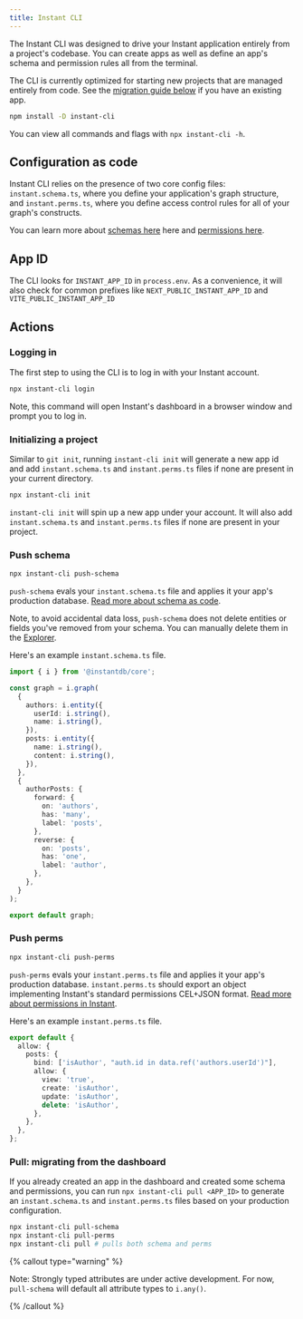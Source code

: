 ```yaml
---
title: Instant CLI
---
```


The Instant CLI was designed to drive your Instant application entirely from a project's codebase. You can create apps as well as define an app's schema and permission rules all from the terminal.

The CLI is currently optimized for starting new projects that are managed
entirely from code. See the [migration guide below](#migrating-from-the-dashboard) if you have an existing app.

```sh
npm install -D instant-cli
```

You can view all commands and flags with `npx instant-cli -h`.

## Configuration as code

Instant CLI relies on the presence of two core config files: `instant.schema.ts`, where you define your application's graph structure, and `instant.perms.ts`, where you define access control rules for all of your graph's constructs.

You can learn more about [schemas here](/docs/schema) here and [permissions here](/docs/permissions).

## App ID

The CLI looks for `INSTANT_APP_ID` in `process.env`. As a convenience, it will also check for common prefixes like `NEXT_PUBLIC_INSTANT_APP_ID` and `VITE_PUBLIC_INSTANT_APP_ID`

## Actions

### Logging in

The first step to using the CLI is to log in with your Instant account.

```sh
npx instant-cli login
```

Note, this command will open Instant's dashboard in a browser window and prompt you to log in.

### Initializing a project

Similar to `git init`, running `instant-cli init` will generate a new app id and add `instant.schema.ts` and `instant.perms.ts` files if none are present in your current directory.

```sh
npx instant-cli init
```

`instant-cli init` will spin up a new app under your account. It will also add `instant.schema.ts` and `instant.perms.ts` files if none are present in your project.

### Push schema

```sh
npx instant-cli push-schema
```

`push-schema` evals your `instant.schema.ts` file and applies it your app's production database. [Read more about schema as code](/docs/schema).

Note, to avoid accidental data loss, `push-schema` does not delete entities or fields you've removed from your schema. You can manually delete them in the [Explorer](https://www.instantdb.com/dash?s=main&t=explorer).

Here's an example `instant.schema.ts` file.

```ts
import { i } from '@instantdb/core';

const graph = i.graph(
  {
    authors: i.entity({
      userId: i.string(),
      name: i.string(),
    }),
    posts: i.entity({
      name: i.string(),
      content: i.string(),
    }),
  },
  {
    authorPosts: {
      forward: {
        on: 'authors',
        has: 'many',
        label: 'posts',
      },
      reverse: {
        on: 'posts',
        has: 'one',
        label: 'author',
      },
    },
  }
);

export default graph;
```

### Push perms

```sh
npx instant-cli push-perms
```

`push-perms` evals your `instant.perms.ts` file and applies it your app's production database. `instant.perms.ts` should export an object implementing Instant's standard permissions CEL+JSON format. [Read more about permissions in Instant](/docs/permissions).

Here's an example `instant.perms.ts` file.

```ts
export default {
  allow: {
    posts: {
      bind: ['isAuthor', "auth.id in data.ref('authors.userId')"],
      allow: {
        view: 'true',
        create: 'isAuthor',
        update: 'isAuthor',
        delete: 'isAuthor',
      },
    },
  },
};
```

### Pull: migrating from the dashboard

If you already created an app in the dashboard and created some schema and
permissions, you can run `npx instant-cli pull <APP_ID>` to generate an `instant.schema.ts` and `instant.perms.ts` files based on your production configuration.

```bash
npx instant-cli pull-schema
npx instant-cli pull-perms
npx instant-cli pull # pulls both schema and perms
```

{% callout type="warning" %}

Note: Strongly typed attributes are under active development. For now, `pull-schema` will default all attribute types to `i.any()`.

{% /callout %}
